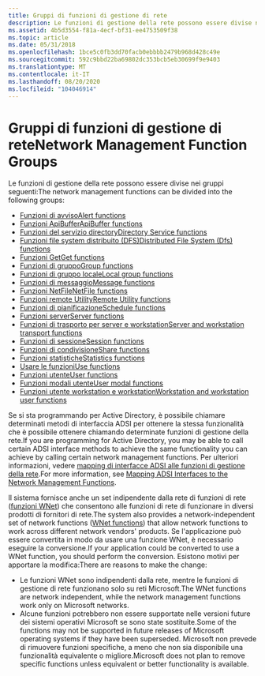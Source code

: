 ```yaml
---
title: Gruppi di funzioni di gestione di rete
description: Le funzioni di gestione della rete possono essere divise nei gruppi seguenti.
ms.assetid: 4b5d3554-f81a-4ecf-bf31-ee4753509f38
ms.topic: article
ms.date: 05/31/2018
ms.openlocfilehash: 1bce5c0fb3dd70facb0ebbbb2479b968d428c49e
ms.sourcegitcommit: 592c9bbd22ba69802dc353bcb5eb30699f9e9403
ms.translationtype: MT
ms.contentlocale: it-IT
ms.lasthandoff: 08/20/2020
ms.locfileid: "104046914"
---
```

# <a name="network-management-function-groups"></a><span data-ttu-id="0236e-103">Gruppi di funzioni di gestione di rete</span><span class="sxs-lookup"><span data-stu-id="0236e-103">Network Management Function Groups</span></span>

<span data-ttu-id="0236e-104">Le funzioni di gestione della rete possono essere divise nei gruppi seguenti:</span><span class="sxs-lookup"><span data-stu-id="0236e-104">The network management functions can be divided into the following groups:</span></span>

-   [<span data-ttu-id="0236e-105">Funzioni di avviso</span><span class="sxs-lookup"><span data-stu-id="0236e-105">Alert functions</span></span>](alert-functions.md)
-   [<span data-ttu-id="0236e-106">Funzioni ApiBuffer</span><span class="sxs-lookup"><span data-stu-id="0236e-106">ApiBuffer functions</span></span>](apibuffer-functions.md)
-   [<span data-ttu-id="0236e-107">Funzioni del servizio directory</span><span class="sxs-lookup"><span data-stu-id="0236e-107">Directory Service functions</span></span>](directory-service-functions.md)
-   [<span data-ttu-id="0236e-108">Funzioni file system distribuito (DFS)</span><span class="sxs-lookup"><span data-stu-id="0236e-108">Distributed File System (Dfs) functions</span></span>](/previous-versions/windows/desktop/dfs/distributed-file-system-dfs-functions)
-   [<span data-ttu-id="0236e-109">Funzioni Get</span><span class="sxs-lookup"><span data-stu-id="0236e-109">Get functions</span></span>](get-functions.md)
-   [<span data-ttu-id="0236e-110">Funzioni di gruppo</span><span class="sxs-lookup"><span data-stu-id="0236e-110">Group functions</span></span>](group-functions.md)
-   [<span data-ttu-id="0236e-111">Funzioni di gruppo locale</span><span class="sxs-lookup"><span data-stu-id="0236e-111">Local group functions</span></span>](local-group-functions.md)
-   [<span data-ttu-id="0236e-112">Funzioni di messaggio</span><span class="sxs-lookup"><span data-stu-id="0236e-112">Message functions</span></span>](message-functions.md)
-   [<span data-ttu-id="0236e-113">Funzioni NetFile</span><span class="sxs-lookup"><span data-stu-id="0236e-113">NetFile functions</span></span>](netfile-functions.md)
-   [<span data-ttu-id="0236e-114">Funzioni remote Utility</span><span class="sxs-lookup"><span data-stu-id="0236e-114">Remote Utility functions</span></span>](remote-utility-functions.md)
-   [<span data-ttu-id="0236e-115">Funzioni di pianificazione</span><span class="sxs-lookup"><span data-stu-id="0236e-115">Schedule functions</span></span>](schedule-functions.md)
-   [<span data-ttu-id="0236e-116">Funzioni server</span><span class="sxs-lookup"><span data-stu-id="0236e-116">Server functions</span></span>](server-functions.md)
-   [<span data-ttu-id="0236e-117">Funzioni di trasporto per server e workstation</span><span class="sxs-lookup"><span data-stu-id="0236e-117">Server and workstation transport functions</span></span>](server-and-workstation-transport-functions.md)
-   [<span data-ttu-id="0236e-118">Funzioni di sessione</span><span class="sxs-lookup"><span data-stu-id="0236e-118">Session functions</span></span>](session-functions.md)
-   [<span data-ttu-id="0236e-119">Funzioni di condivisione</span><span class="sxs-lookup"><span data-stu-id="0236e-119">Share functions</span></span>](share-functions.md)
-   [<span data-ttu-id="0236e-120">Funzioni statistiche</span><span class="sxs-lookup"><span data-stu-id="0236e-120">Statistics functions</span></span>](/windows/desktop/NetShare/statistics-functions)
-   [<span data-ttu-id="0236e-121">Usare le funzioni</span><span class="sxs-lookup"><span data-stu-id="0236e-121">Use functions</span></span>](use-functions.md)
-   [<span data-ttu-id="0236e-122">Funzioni utente</span><span class="sxs-lookup"><span data-stu-id="0236e-122">User functions</span></span>](user-functions.md)
-   [<span data-ttu-id="0236e-123">Funzioni modali utente</span><span class="sxs-lookup"><span data-stu-id="0236e-123">User modal functions</span></span>](user-modal-functions.md)
-   [<span data-ttu-id="0236e-124">Funzioni utente workstation e workstation</span><span class="sxs-lookup"><span data-stu-id="0236e-124">Workstation and workstation user functions</span></span>](workstation-and-workstation-user-functions.md)

<span data-ttu-id="0236e-125">Se si sta programmando per Active Directory, è possibile chiamare determinati metodi di interfaccia ADSI per ottenere la stessa funzionalità che è possibile ottenere chiamando determinate funzioni di gestione della rete.</span><span class="sxs-lookup"><span data-stu-id="0236e-125">If you are programming for Active Directory, you may be able to call certain ADSI interface methods to achieve the same functionality you can achieve by calling certain network management functions.</span></span> <span data-ttu-id="0236e-126">Per ulteriori informazioni, vedere [mapping di interfacce ADSI alle funzioni di gestione della rete](mapping-adsi-interfaces-to-the-network-management-functions.md).</span><span class="sxs-lookup"><span data-stu-id="0236e-126">For more information, see [Mapping ADSI Interfaces to the Network Management Functions](mapping-adsi-interfaces-to-the-network-management-functions.md).</span></span>

<span data-ttu-id="0236e-127">Il sistema fornisce anche un set indipendente dalla rete di funzioni di rete ([funzioni WNet](/windows/desktop/WNet/wnet-functions)) che consentono alle funzioni di rete di funzionare in diversi prodotti di fornitori di rete.</span><span class="sxs-lookup"><span data-stu-id="0236e-127">The system also provides a network-independent set of network functions ([WNet functions](/windows/desktop/WNet/wnet-functions)) that allow network functions to work across different network vendors' products.</span></span> <span data-ttu-id="0236e-128">Se l'applicazione può essere convertita in modo da usare una funzione WNet, è necessario eseguire la conversione.</span><span class="sxs-lookup"><span data-stu-id="0236e-128">If your application could be converted to use a WNet function, you should perform the conversion.</span></span> <span data-ttu-id="0236e-129">Esistono motivi per apportare la modifica:</span><span class="sxs-lookup"><span data-stu-id="0236e-129">There are reasons to make the change:</span></span>

-   <span data-ttu-id="0236e-130">Le funzioni WNet sono indipendenti dalla rete, mentre le funzioni di gestione di rete funzionano solo su reti Microsoft.</span><span class="sxs-lookup"><span data-stu-id="0236e-130">The WNet functions are network independent, while the network management functions work only on Microsoft networks.</span></span>
-   <span data-ttu-id="0236e-131">Alcune funzioni potrebbero non essere supportate nelle versioni future dei sistemi operativi Microsoft se sono state sostituite.</span><span class="sxs-lookup"><span data-stu-id="0236e-131">Some of the functions may not be supported in future releases of Microsoft operating systems if they have been superseded.</span></span> <span data-ttu-id="0236e-132">Microsoft non prevede di rimuovere funzioni specifiche, a meno che non sia disponibile una funzionalità equivalente o migliore.</span><span class="sxs-lookup"><span data-stu-id="0236e-132">Microsoft does not plan to remove specific functions unless equivalent or better functionality is available.</span></span>

 

 